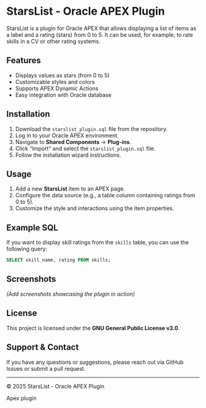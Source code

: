 # StarsList - Oracle APEX Plugin

StarsList is a plugin for Oracle APEX that allows displaying a list of items as a label and a rating (stars) from 0 to 5. It can be used, for example, to rate skills in a CV or other rating systems.

## Features
- Displays values as stars (from 0 to 5)
- Customizable styles and colors
- Supports APEX Dynamic Actions
- Easy integration with Oracle database

## Installation
1. Download the `starslist_plugin.sql` file from the repository.
2. Log in to your Oracle APEX environment.
3. Navigate to **Shared Components** → **Plug-ins**.
4. Click "Import" and select the `starslist_plugin.sql` file.
5. Follow the installation wizard instructions.

## Usage
1. Add a new **StarsList** item to an APEX page.
2. Configure the data source (e.g., a table column containing ratings from 0 to 5).
3. Customize the style and interactions using the item properties.

## Example SQL
If you want to display skill ratings from the `skills` table, you can use the following query:

```sql
SELECT skill_name, rating FROM skills;
```

## Screenshots
_(Add screenshots showcasing the plugin in action)_

## License
This project is licensed under the **GNU General Public License v3.0**.

## Support & Contact
If you have any questions or suggestions, please reach out via GitHub Issues or submit a pull request.

---
© 2025 StarsList - Oracle APEX Plugin

Apex plugin 
